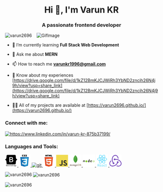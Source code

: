 

<h1 align="center">Hi 👋, I'm Varun KR</h1>
<h3 align="center">A passionate frontend developer</h3>

<img width="400" align='right' alt="GifImage" src="https://img.freepik.com/premium-vector/thoughtful-programmer-workplace-vector-flat-illustrations-business-theme_451939-221.jpg?size=626&ext=jpg" />

<p align="left"> <img src="https://komarev.com/ghpvc/?username=varun2696&label=Profile%20views&color=0e75b6&style=flat" alt="varun2696" /> </p>

- 🌱 I’m currently learning **Full Stack Web Development**

- 💬 Ask me about **MERN**

- 📫 How to reach me **varunkr1996@gmail.com**

- 📄 Know about my experiences [https://drive.google.com/file/d/1kZ12BmKJCJWiRh3YbND2zncih26N4j9h/view?usp=share_link](https://drive.google.com/file/d/1kZ12BmKJCJWiRh3YbND2zncih26N4j9h/view?usp=share_link)

- 👨‍💻 All of my projects are available at [https://varun2696.github.io/](https://varun2696.github.io/)

<h3 align="left">Connect with me:</h3>
<p align="left">
<a href="https://linkedin.com/in/https://www.linkedin.com/in/varun-kr-875b37199/" target="blank"><img align="center" src="https://raw.githubusercontent.com/rahuldkjain/github-profile-readme-generator/master/src/images/icons/Social/linked-in-alt.svg" alt="https://www.linkedin.com/in/varun-kr-875b37199/" height="30" width="40" /></a>
</p>

<h3 align="left">Languages and Tools:</h3>
<p align="left"> <a href="https://getbootstrap.com" target="_blank" rel="noreferrer"> <img src="https://raw.githubusercontent.com/devicons/devicon/master/icons/bootstrap/bootstrap-plain-wordmark.svg" alt="bootstrap" width="40" height="40"/> </a> <a href="https://www.w3schools.com/css/" target="_blank" rel="noreferrer"> <img src="https://raw.githubusercontent.com/devicons/devicon/master/icons/css3/css3-original-wordmark.svg" alt="css3" width="40" height="40"/> </a> <a href="https://git-scm.com/" target="_blank" rel="noreferrer"> <img src="https://www.vectorlogo.zone/logos/git-scm/git-scm-icon.svg" alt="git" width="40" height="40"/> </a> <a href="https://www.w3.org/html/" target="_blank" rel="noreferrer"> <img src="https://raw.githubusercontent.com/devicons/devicon/master/icons/html5/html5-original-wordmark.svg" alt="html5" width="40" height="40"/> </a> <a href="https://developer.mozilla.org/en-US/docs/Web/JavaScript" target="_blank" rel="noreferrer"> <img src="https://raw.githubusercontent.com/devicons/devicon/master/icons/javascript/javascript-original.svg" alt="javascript" width="40" height="40"/> </a> <a href="https://www.mongodb.com/" target="_blank" rel="noreferrer"> <img src="https://raw.githubusercontent.com/devicons/devicon/master/icons/mongodb/mongodb-original-wordmark.svg" alt="mongodb" width="40" height="40"/> </a> <a href="https://nodejs.org" target="_blank" rel="noreferrer"> <img src="https://raw.githubusercontent.com/devicons/devicon/master/icons/nodejs/nodejs-original-wordmark.svg" alt="nodejs" width="40" height="40"/> </a> <a href="https://reactjs.org/" target="_blank" rel="noreferrer"> <img src="https://raw.githubusercontent.com/devicons/devicon/master/icons/react/react-original-wordmark.svg" alt="react" width="40" height="40"/> </a> <a href="https://redux.js.org" target="_blank" rel="noreferrer"> <img src="https://raw.githubusercontent.com/devicons/devicon/master/icons/redux/redux-original.svg" alt="redux" width="40" height="40"/> </a> </p>

<p><img align="left" src="https://github-readme-stats.vercel.app/api/top-langs?username=varun2696&show_icons=true&locale=en&layout=compact" alt="varun2696" /></p>

<p>&nbsp;<img align="center" src="https://github-readme-stats.vercel.app/api?username=varun2696&show_icons=true&locale=en" alt="varun2696" /></p>

<p><img align="center" src="https://github-readme-streak-stats.herokuapp.com/?user=varun2696&" alt="varun2696" /></p>

